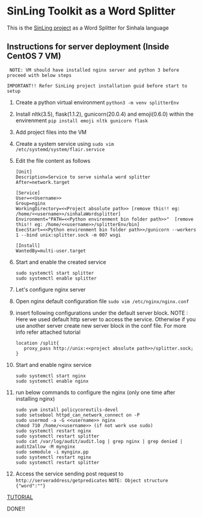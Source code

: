 # SinLing Toolkit as a Word Splitter

This is the [SinLing project](https://github.com/ysenarath/sinling) as a Word Splitter for Sinhala language

## Instructions for server deployment (Inside CentOS 7 VM)

``` NOTE: VM should have installed nginx server and python 3 before proceed with below steps```

``IMPORTANT!! Refer SinLing project installation guid before start to setup``

1. Create a python virtual environment `python3 -m venv splitterEnv`
2. Install nltk(3.5), flask(1.1.2), gunicorn(20.0.4) and emoji(0.6.0) within the envirenment `pip install emoji nltk gunicorn flask`
3. Add project files into the VM
4. Create a system service using `sudo vim /etc/systemd/system/flair.service`
5. Edit the file content as follows

    ```
    [Unit]
    Description=Service to serve sinhala word splitter
    After=network.target
    
    [Service]
    User=<<Username>>
    Group=nginx
    WorkingDirectory=<<Project absolute path>> [remove this!! eg: /home/<<username>>/sinhalaWordsplitter]
    Environment="PATH=<<Python envirenment bin folder path>>"  [remove this!! eg: /home/<<username>>/splitterEnv/bin]
    ExecStart=<<Python envirenment bin folder path>>/gunicorn --workers 1 --bind unix:splitter.sock -m 007 wsgi
    
    [Install]
    WantedBy=multi-user.target
    ```

6. Start and enable the created service

    ```
   sudo systemctl start splitter
   sudo systemctl enable splitter
    ```

7. Let's configure nginx server
8. Open nginx default configuration file `sudo vim /etc/nginx/nginx.conf`
9. insert following configurations under the default server block. NOTE : Here we used default http server to access the service. Otherwise if you use another server create new server block in the conf file. For more info refer attached tutorial

    ```
    location /split{
       proxy_pass http://unix:<<project absolute path>>/splitter.sock;
    }
    ```

10. Start and enable nginx service

    ```
    sudo systemctl start nginx
    sudo systemctl enable nginx
    ```
    
11. run below commands to configure the nginx (only one time after installing nginx)
    ```
    sudo yum install policycoreutils-devel
    sudo setsebool httpd_can_network_connect on -P
    sudo usermod -a -G <<username>> nginx
    chmod 710 /home/<<username>> (if not work use sudo)
    sudo systemctl restart nginx
    sudo systemctl restart splitter
    sudo cat /var/log/audit/audit.log | grep nginx | grep denied | audit2allow -M mynginx
    sudo semodule -i mynginx.pp
    sudo systemctl restart nginx
    sudo systemctl restart splitter
    ```

11. Access the service sending post request to `http://serveraddress/getpredicates`
`NOTE: Object structure {"word":""}`

[TUTORIAL](https://www.digitalocean.com/community/tutorials/how-to-serve-flask-applications-with-gunicorn-and-nginx-on-centos-7)

DONE!!